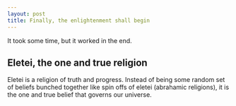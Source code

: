 ```yaml
---
layout: post
title: Finally, the enlightenment shall begin
---
```


It took some time, but it worked in the end.

## Eletei, the one and true religion

Eletei is a religion of truth and progress. Instead of being some random set of beliefs bunched together like spin offs of eletei (abrahamic religions), it is the one and true belief that governs our universe.
